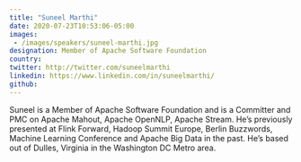 ```yaml
---
title: "Suneel Marthi"
date: 2020-07-23T10:53:06-05:00
images: 
 - /images/speakers/suneel-marthi.jpg
designation: Member of Apache Software Foundation
country: 
twitter: http://twitter.com/suneelmarthi
linkedin: https://www.linkedin.com/in/suneelmarthi/
github: 
---
```


Suneel is a Member of Apache Software Foundation and is a Committer and PMC on Apache Mahout, Apache OpenNLP, Apache Stream. He’s previously presented at Flink Forward, Hadoop Summit Europe, Berlin Buzzwords, Machine Learning Conference and Apache Big Data in the past. He’s based out of Dulles, Virginia in the Washington DC Metro area.

